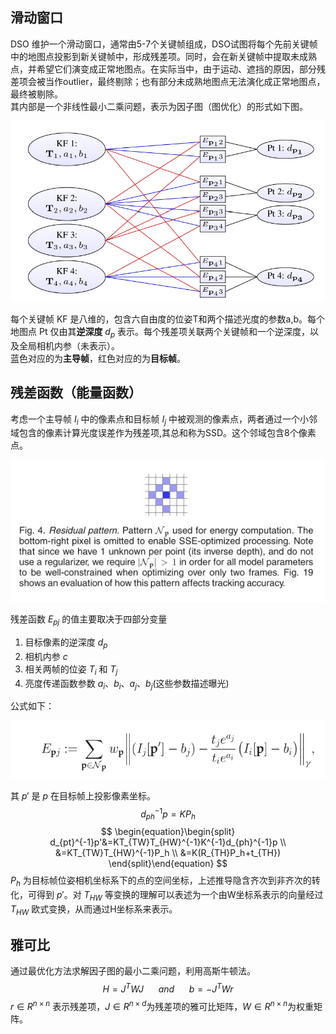 ## 滑动窗口
DSO 维护一个滑动窗口，通常由5-7个关键帧组成，DSO试图将每个先前关键帧中的地图点投影到新关键帧中，形成残差项。同时，会在新关键帧中提取未成熟点，并希望它们演变成正常地图点。在实际当中，由于运动、遮挡的原因，部分残差项会被当作outlier，最终剔除；也有部分未成熟地图点无法演化成正常地图点，最终被剔除。   
其内部是一个非线性最小二乘问题，表示为因子图（图优化）的形式如下图。

<div align="center"><img src="../picture/DSO_factorgraph.png"/></div>

每个关键帧 KF 是八维的，包含六自由度的位姿T和两个描述光度的参数a,b。每个地图点 Pt 仅由其**逆深度** $d_p$ 表示。每个残差项关联两个关键帧和一个逆深度，以及全局相机内参（未表示）。  
蓝色对应的为**主导帧**，红色对应的为**目标帧**。

## 残差函数（能量函数）
考虑一个主导帧 $I_i$ 中的像素点和目标帧 $I_j$ 中被观测的像素点，两者通过一个小邻域包含的像素计算光度误差作为残差项,其总和称为SSD。这个邻域包含8个像素点。  

<div align="center"><img src="../picture/SSD邻域.jpg"/></div>

残差函数 $E_{pj}$ 的值主要取决于四部分变量
1. 目标像素的逆深度 $d_p$
2. 相机内参 $c$
3. 相关两帧的位姿 $T_i$ 和 $T_j$
4. 亮度传递函数参数 $a_i、b_i、a_j、b_j$(这些参数描述曝光)    

公式如下：   

<div align="center"><img src="../picture/光度残差.png"/></div>

其 $p'$ 是 $p$ 在目标帧上投影像素坐标。
$$
\begin{equation}
d_{ph}^{-1}p=KP_h
\end{equation}
$$
$$
\begin{equation}\begin{split}
d_{pt}^{-1}p'&=KT_{TW}T_{HW}^{-1}K^{-1}d_{ph}^{-1}p \\
&=KT_{TW}T_{HW}^{-1}P_h \\
&=K(R_{TH}P_h+t_{TH})
\end{split}\end{equation}
$$
$P_h$ 为目标帧位姿相机坐标系下的点的空间坐标，上述推导隐含齐次到非齐次的转化，可得到 $p'$。对 $T_{HW}$ 等变换的理解可以表述为一个由W坐标系表示的向量经过 $T_{HW}$ 欧式变换，从而通过H坐标系来表示。

## 雅可比
通过最优化方法求解因子图的最小二乘问题，利用高斯牛顿法。
$$
H=J^TWJ  \ \ \ \ \ \  and \ \ \ \ \ \ b=-J^TWr 
$$
$r\in R^{n\times n}$ 表示残差项，$J\in R^{n\times d}$为残差项的雅可比矩阵，$W\in R^{n\times n}$为权重矩阵。